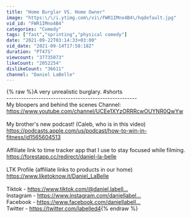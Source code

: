 ```yaml
---
title: "Home Burglar VS. Home Owner"
image: "https:\/\/i.ytimg.com\/vi\/FWR1IMno4B4\/hqdefault.jpg"
vid_id: "FWR1IMno4B4"
categories: "Comedy"
tags: ["fast","sprinting","physical comedy"]
date: "2021-09-22T03:14:33+03:00"
vid_date: "2021-09-14T17:58:18Z"
duration: "PT47S"
viewcount: "37735073"
likeCount: "2052254"
dislikeCount: "36611"
channel: "Daniel LaBelle"
---
```

{% raw %}A very unrealistic burglary. #shorts<br />-----------------------------------------------------<br />My bloopers and behind the scenes Channel: <a rel="nofollow" target="blank" href="https://www.youtube.com/channel/UCEe1XYzORRRcwOUYNR0QwYw">https://www.youtube.com/channel/UCEe1XYzORRRcwOUYNR0QwYw</a><br /><br />My brother's new podcast! (Caleb, who is in this video)<br /><a rel="nofollow" target="blank" href="https://podcasts.apple.com/us/podcast/how-to-win-in-fitness/id1565604513">https://podcasts.apple.com/us/podcast/how-to-win-in-fitness/id1565604513</a><br /><br />Affiliate link to time tracker app that I use to stay focused while filming. <br /><a rel="nofollow" target="blank" href="https://forestapp.cc/redirect/daniel-la-belle">https://forestapp.cc/redirect/daniel-la-belle</a><br /><br />LTK Profile (affiliate links to products in our home)<br /><a rel="nofollow" target="blank" href="https://www.liketoknow.it/Daniel_LaBelle">https://www.liketoknow.it/Daniel_LaBelle</a><br /><br />Tiktok - <a rel="nofollow" target="blank" href="https://www.tiktok.com/@daniel.labell...​">https://www.tiktok.com/@daniel.labell...​</a><br />Instagram - <a rel="nofollow" target="blank" href="https://www.instagram.com/daniellabel...​">https://www.instagram.com/daniellabel...​</a><br />Facebook - <a rel="nofollow" target="blank" href="https://www.facebook.com/daniellabell...​">https://www.facebook.com/daniellabell...​</a><br />Twitter - <a rel="nofollow" target="blank" href="https://twitter.com/labelled4">https://twitter.com/labelled4</a>{% endraw %}
